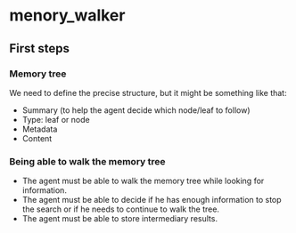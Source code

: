 # menory_walker

## First steps

### Memory tree
We need to define the precise structure, but it might be something like that:
* Summary (to help the agent decide which node/leaf to follow)
* Type: leaf or node
* Metadata
* Content

### Being able to walk the memory tree
* The agent must be able to walk the memory tree while looking for information.
* The agent must be able to decide if he has enough information to stop the search or if he needs to continue to walk the tree.
* The agent must be able to store intermediary results.
